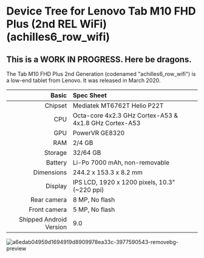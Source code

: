# Device Tree for Lenovo Tab M10 FHD Plus (2nd REL WiFi) (achilles6_row_wifi)
## This is a WORK IN PROGRESS. Here be dragons.

The Tab M10 FHD Plus 2nd Generation (codenamed "achilles6_row_wifi") is a low-end tablet from Lenovo.
It was released in March 2020.

|                   Basic | Spec Sheet                                                    |
| ----------------------: | :------------------------------------------------------------ |
| Chipset                 | Mediatek MT6762T Helio P22T                                   | 
| CPU                     | Octa-core 4x2.3 GHz Cortex-A53 & 4x1.8 GHz Cortex-A53         |
| GPU                     | PowerVR GE8320                                                |
| RAM                     | 2/4 GB                                                        |
| Storage                 | 32/64 GB                                                      |
| Battery                 | Li-Po 7000 mAh, non-removable                                 |
| Dimensions              | 244.2 x 153.3 x 8.2 mm                                        |
| Display                 | IPS LCD, 1920 x 1200 pixels, 10.3" (~220 ppi)                 |
| Rear camera             | 8 MP, No flash                                                |
| Front camera            | 5 MP, No flash                                                |
| Shipped Android Version | 9.0                                                           |

![a6edab04959d1694919d8909978ea33c-3977590543-removebg-preview](https://user-images.githubusercontent.com/67978777/180082440-439e4513-d0bb-4f72-880d-0751ba5b57cf.png)
